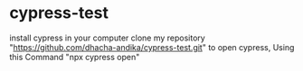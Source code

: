 # cypress-test
install cypress in your computer 
clone my repository "https://github.com/dhacha-andika/cypress-test.git"
to open cypress, Using this Command "npx cypress open"
